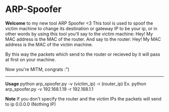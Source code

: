 # ARP-Spoofer

**Welcome** to my new tool ARP Spoofer <3 
This tool is used to spoof the victim machine to change its destination or gateway IP to be your ip, or in other words by using this tool you'll say to the victim machine: Hey! My MAC address is the MAC of the router. And say to the router: Hey! My MAC address is the MAC of the victim machine. 


By this way the packets which send to the router or recieved by it will pass at first on your machine. 

Now you're MITM, congrats :")

__________________________________

**Usage**
python arp_spoofer.py -v (victim_ip) -r (router_ip) 
Ex. 
python arp_spoofer.py -v 192.168.1.19 -r 192.168.1.1 



**Note**
If you don't specify the router and the victim IPs the packets will send to ip 0.0.0.0 (Nothing IP)
